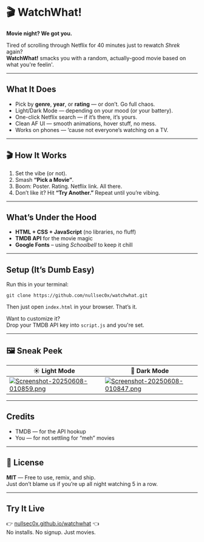 # 🎬 WatchWhat!

**Movie night? We got you.**

Tired of scrolling through Netflix for 40 minutes just to rewatch *Shrek* again?  
**WatchWhat!** smacks you with a random, actually-good movie based on what you're feelin'.

---

##  What It Does

-  Pick by **genre**, **year**, or **rating** — or don’t. Go full chaos.  
-  Light/Dark Mode — depending on your mood (or your battery).  
-  One-click Netflix search — if it’s there, it’s yours.  
-  Clean AF UI — smooth animations, hover stuff, no mess.  
-  Works on phones — ‘cause not everyone’s watching on a TV.

---

## 🎬 How It Works

1. Set the vibe (or not).  
2. Smash **“Pick a Movie”**.  
3. Boom: Poster. Rating. Netflix link. All there.  
4. Don’t like it? Hit **“Try Another.”** Repeat until you’re vibing.

---

##  What’s Under the Hood

- **HTML + CSS + JavaScript** (no libraries, no fluff)  
- **TMDB API** for the movie magic  
- **Google Fonts** – using *Schoolbell* to keep it chill

---

##  Setup (It’s Dumb Easy)

Run this in your terminal:

`git clone https://github.com/nullsec0x/watchwhat.git`

Then just open `index.html` in your browser. That’s it.

Want to customize it?  
Drop your TMDB API key into `script.js` and you're set.

---

## 🖼️ Sneak Peek

| ☀️ Light Mode | 🌚 Dark Mode |
|---------------|--------------|
|[![Screenshot-20250608-010859.png](https://i.postimg.cc/G38fkW4R/Screenshot-20250608-010859.png)](https://postimg.cc/Dmh5hYQp) | [![Screenshot-20250608-010847.png](https://i.postimg.cc/MTc9mBK5/Screenshot-20250608-010847.png)](https://postimg.cc/WFvm2hZq) |

---

##  Credits

- TMDB — for the API hookup  
- You — for not settling for “meh” movies

---

## 📄 License

**MIT** — Free to use, remix, and ship.  
Just don’t blame us if you’re up all night watching 5 in a row.

---

##  Try It Live

👉 [nullsec0x.github.io/watchwhat](https://nullsec0x.github.io/watchwhat) 👈  
No installs. No signup. Just movies.
